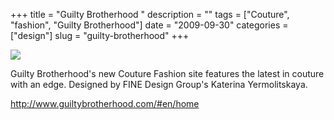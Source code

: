 +++
title = "Guilty Brotherhood "
description = ""
tags = ["Couture", "fashion", "Guilty Brotherhood"]
date = "2009-09-30"
categories = ["design"]
slug = "guilty-brotherhood"
+++


 

  <div id="screens-thumbs" class="clearfix">
    <div class="txt-center" id="design-submission"><a href="http://www.guiltybrotherhood.com/#en/home"><img id='bluga-thumbnail-1903' class='bluga-thumbnail large' src='//konigi.com/media/bluga/
wt4ac3a28750f78_1.jpg'/></a></div>  
  </div>   
<p>Guilty Brotherhood's new Couture Fashion site features the latest in couture with an edge. Designed by FINE Design Group's Katerina Yermolitskaya. </p>
<p><a href="http://www.guiltybrotherhood.com/#en/home">http://www.guiltybrotherhood.com/#en/home</a></p>




